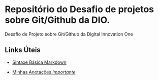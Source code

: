 # Repositório do Desafio de projetos sobre Git/Github da DIO.
Desafio de Projeto sobre Git/Github da Digital Innovation One

## Links Úteis
- [Sintaxe Básica Markdown](https://www.markdownguide.org/basic-syntax/)

- [Minhas Anotações *importante*](https://github.com/MatheusKeshin/dio-desafio-github-primeiro-repositorio/blob/84fd04f30b4a8c5b1e543d1750a7d1c3f77a4c03/Curso%20de%20Git%20e%20Github/Anota%C3%A7%C3%B5es.md)
